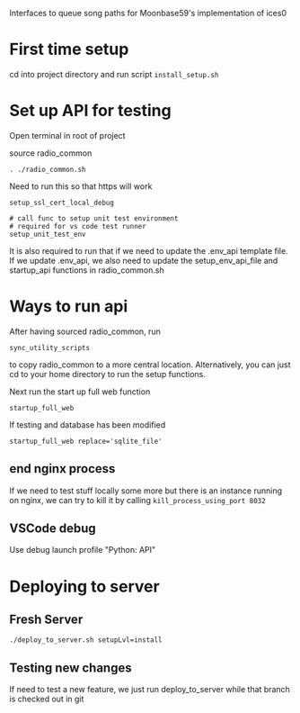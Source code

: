 Interfaces to queue song paths for Moonbase59's implementation of ices0

# First time setup

cd into project directory and run script `install_setup.sh`

# Set up API for testing

Open terminal in root of project

source radio_common
```
. ./radio_common.sh
```

Need to run this so that https will work
```
setup_ssl_cert_local_debug
```

```
# call func to setup unit test environment
# required for vs code test runner
setup_unit_test_env
```

It is also required to run that if we need to update the .env_api template file.
If we update .env_api, we also need to update the setup_env_api_file and
startup_api functions in radio_common.sh

# Ways to run api

After having sourced radio_common, run
```
sync_utility_scripts
```
to copy radio_common to a more central location. Alternatively, you can just cd
to your home directory to run the setup functions.

Next run the start up full web function
```
startup_full_web
```

If testing and database has been modified
```
startup_full_web replace='sqlite_file'
```

## end nginx process
If we need to test stuff locally some more but there is an instance running on
nginx, we can try to kill it by calling `kill_process_using_port 8032`

## VSCode debug
Use debug launch profile "Python: API"

# Deploying to server

## Fresh Server
```
./deploy_to_server.sh setupLvl=install
```

## Testing new changes
If need to test a new feature, we just run deploy_to_server while that branch
is checked out in git